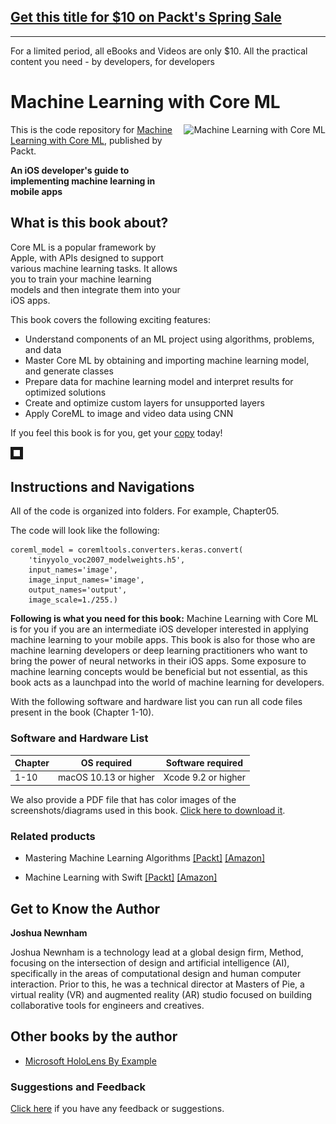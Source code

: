 ## [Get this title for $10 on Packt's Spring Sale](https://www.packt.com/B09544?utm_source=github&utm_medium=packt-github-repo&utm_campaign=spring_10_dollar_2022)
-----
For a limited period, all eBooks and Videos are only $10. All the practical content you need \- by developers, for developers

# Machine Learning with Core ML

<a href="https://www.packtpub.com/big-data-and-business-intelligence/machine-learning-core-ml?utm_source=github&utm_medium=repository&utm_campaign=9781788838290"><img src="https://www.packtpub.com/sites/default/files/B09544.png" alt="Machine Learning with Core ML" height="256px" align="right"></a>

This is the code repository for [Machine Learning with Core ML](https://www.packtpub.com/big-data-and-business-intelligence/machine-learning-core-ml?utm_source=github&utm_medium=repository&utm_campaign=9781788838290), published by Packt.

**An iOS developer's guide to implementing machine learning in mobile apps**

## What is this book about?

Core ML is a popular framework by Apple, with APIs designed to support various machine learning tasks. It allows you to train your machine learning models and then integrate them into your iOS apps.

This book covers the following exciting features: 
* Understand components of an ML project using algorithms, problems, and data
* Master Core ML by obtaining and importing machine learning model, and generate classes
* Prepare data for machine learning model and interpret results for optimized solutions
* Create and optimize custom layers for unsupported layers
* Apply CoreML to image and video data using CNN

If you feel this book is for you, get your [copy](https://www.amazon.com/dp/1788838297) today!

<a href="https://www.packtpub.com/?utm_source=github&utm_medium=banner&utm_campaign=GitHubBanner"><img src="https://raw.githubusercontent.com/PacktPublishing/GitHub/master/GitHub.png" 
alt="https://www.packtpub.com/" border="5" /></a>


## Instructions and Navigations
All of the code is organized into folders. For example, Chapter05.

The code will look like the following:
```
coreml_model = coremltools.converters.keras.convert(
    'tinyyolo_voc2007_modelweights.h5',
    input_names='image',
    image_input_names='image',
    output_names='output',
    image_scale=1./255.)
```

**Following is what you need for this book:**
Machine Learning with Core ML is for you if you are an intermediate iOS developer interested in applying machine learning to your mobile apps. This book is also for those who are machine learning developers or deep learning practitioners who want to bring the power of neural networks in their iOS apps. Some exposure to machine learning concepts would be beneficial but not essential, as this book acts as a launchpad into the world of machine learning for developers.

With the following software and hardware list you can run all code files present in the book (Chapter 1-10).

### Software and Hardware List

| Chapter  | OS required                   | Software required                        |
| -------- | ------------------------------------| -----------------------------------|
| 1-10        |macOS 10.13 or higher                    |Xcode 9.2 or higher  |


We also provide a PDF file that has color images of the screenshots/diagrams used in this book. [Click here to download it](http://www.packtpub.com/sites/default/files/downloads/MachineLearningwithCoreML_ColorImages.pdf).

### Related products <Paste books from the Other books you may enjoy section>
* Mastering Machine Learning Algorithms [[Packt]](https://www.packtpub.com/big-data-and-business-intelligence/mastering-machine-learning-algorithms?utm_source=github&utm_medium=repository&utm_campaign=9781788621113) [[Amazon]](https://www.amazon.com/dp/1788621115)

* Machine Learning with Swift [[Packt]](https://www.packtpub.com/big-data-and-business-intelligence/machine-learning-swift?utm_source=github&utm_medium=repository&utm_campaign=9781787121515) [[Amazon]](https://www.amazon.com/dp/1787121518)

## Get to Know the Author
**Joshua Newnham**

Joshua Newnham is a technology lead at a global design firm, Method, focusing on the intersection of design and artificial intelligence (AI), specifically in the areas of computational design and human computer interaction. Prior to this, he was a technical director at Masters of Pie, a virtual reality (VR) and augmented reality (AR) studio focused on building collaborative tools for engineers and creatives.



## Other books by the author
* [Microsoft HoloLens By Example](https://www.packtpub.com/web-development/microsoft-hololens-example?utm_source=github&utm_medium=repository&utm_campaign=9781787126268)


### Suggestions and Feedback
[Click here](https://docs.google.com/forms/d/e/1FAIpQLSdy7dATC6QmEL81FIUuymZ0Wy9vH1jHkvpY57OiMeKGqib_Ow/viewform) if you have any feedback or suggestions.
